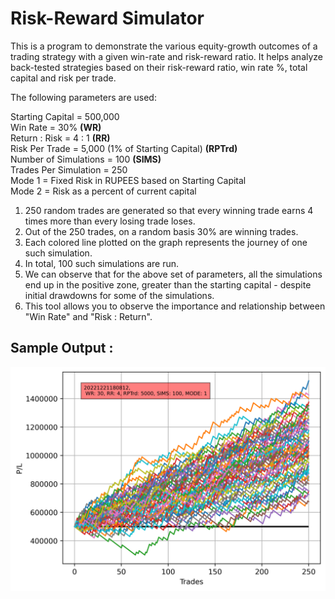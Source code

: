 # Risk-Reward Simulator 

This is a program to demonstrate the various equity-growth outcomes of a trading strategy with a given win-rate and risk-reward ratio. It helps analyze back-tested strategies based on their risk-reward ratio, win rate %, total capital and risk per trade. 

The following parameters are used:

Starting Capital = 500,000\
Win Rate = 30% **(WR)**\
Return : Risk = 4 : 1 **(RR)**\
Risk Per Trade = 5,000 (1% of Starting Capital) **(RPTrd)** \
Number of Simulations = 100 **(SIMS)**\
Trades Per Simulation = 250 \
Mode 1 = Fixed Risk in RUPEES based on Starting Capital \
Mode 2 = Risk as a percent of current capital 

1. 250 random trades are generated so that every winning trade earns 4 times more than every losing trade loses. 
2. Out of the 250 trades, on a random basis 30% are winning trades. 
3. Each colored line plotted on the graph represents the journey of one such simulation.
4. In total, 100 such simulations are run. 
5. We can observe that for the above set of parameters, all the simulations end up in the positive zone, greater than the starting capital - despite initial drawdowns for some of the simulations. 
6. This tool allows you to observe the importance and relationship between "Win Rate" and "Risk : Return". 



## Sample Output : 


<img src="plots/20221221180812_WR_30_RR_4_RPT_5000_SIMS_100_MODE_1.png" alt="Plot" width="800"/>
